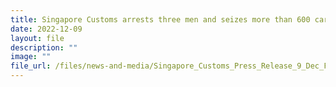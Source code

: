 ```yaml
---
title: Singapore Customs arrests three men and seizes more than 600 cartons of duty-unpaid cigarettes
date: 2022-12-09
layout: file
description: ""
image: ""
file_url: /files/news-and-media/Singapore_Customs_Press_Release_9_Dec_Final.pdf
---
```

